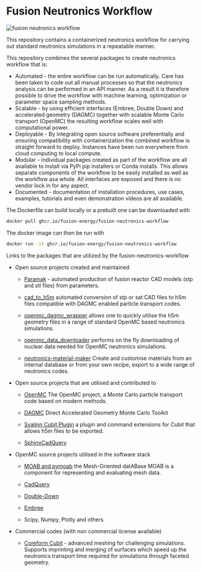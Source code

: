 # Fusion Neutronics Workflow

![fusion neutronics workflow](https://user-images.githubusercontent.com/8583900/135693017-c86f5aa4-abb3-4cd8-96bf-82209e3e3be8.png)

This repository contains a containerized neutronics workflow for carrying out
standard neutronics simulations in a repeatable manner.

This repository combines the several packages to create neutronics workflow
that is:

- Automated - the entire workflow can be run automatically. Care has been taken
    to code out all manual processes so that the neutronics analysis can be
    performed in an API manner. As a result it is therefore possible to drive
    the workflow with machine learning, optimization or parameter space sampling methods.
- Scalable - by using efficient interfaces (Embree, Double Down) and
    accelerated geometry (DAGMC) together with scalable Monte Carlo transport
    (OpenMC) the resulting workflow scales well with computational power.
- Deployable - By integrating open source software preferentially and ensuring
    compatibility with containerization the combined workflow is straight
    forward to deploy. Instances have been run everywhere from cloud computing
    to local compute.
- Modular - individual packages created as part of the workflow are all
    available to install via PyPi pip installers or Conda installs. This allows
    separate components of the workflow to be easily installed as well as the
    workflow asa  whole. All interfaces are exposed and there is no vendor lock
    in for any aspect.
- Documented - documentation of installation procedures, use cases, examples,
    tutorials and even demonstration videos are all available.

The Dockerfile can build locally or a prebuilt one can be downloaded with
```bash
docker pull ghcr.io/fusion-energy/fusion-neutronics-workflow
```

The docker image can then be run with
```bash
docker run -it ghcr.io/fusion-energy/fusion-neutronics-workflow
```

Links to the packages that are utilized by the fusion-neutronics-workflow

<!--TODO * `stl_to_h5m <https://github.com/fusion-energy/stl_to_h5m) allows automated conversion of stl files to h5m files compatible with DAGMC enabled neutronics codes. -->

* Open source projects created and maintained

    * [Paramak](https://github.com/fusion-energy/openmc_data_downloader) -
    automated production of fusion reactor CAD models (stp and stl files) from
    parameters.

    * [cad_to_h5m](https://github.com/fusion-energy/cad_to_h5m) automated
    conversion of stp or sat CAD files to h5m files compatible with DAGMC
    enabled particle transport codes.

    * [openmc_dagmc_wrapper](https://github.com/fusion-energy/openmc-dagmc-wrapper)
    allows one to quickly utilise the h5m geometry files in a range of
    standard OpenMC based neutronics simulations.

    * [openmc_data_downloader](https://github.com/openmc-data-storage/openmc_data_downloader) performs on the fly downloading of nuclear data
    needed for OpenMC neutronics simulations.

    * [neutronics-material-maker](https://github.com/fusion-energy/neutronics_material_maker)
    Create and customise materials from an internal database or from your own
    recipe, export to a wide range of neutronics codes.


* Open source projects that are utilised and contributed to

    * [OpenMC](https://github.com/openmc-dev/openmc) The OpenMC project, a
    Monte Carlo particle transport code based on modern methods.

    * [DAGMC](https://github.com/svalinn/DAGMC) Direct Accelerated Geometry
    Monte Carlo Toolkit 

    * [Svalinn Cubit Plugin](https://github.com/svalinn/Cubit-plugin/) a plugin
    and command extensions for Cubit that allows h5m files to be exported.

    * [SphinxCadQuery](https://github.com/CadQuery/sphinxcadquery)


* OpenMC source projects utilised in the software stack

    * [MOAB and pymoab](https://github.com/svalinn/Cubit-plugin/) the
      Mesh-Oriented datABase MOAB is a component for representing and evaluating
      mesh data.

    * [CadQuery](https://github.com/cadquery/cadquery)

    * [Double-Down](https://github.com/pshriwise/double-down)

    * [Embree](https://github.com/embree/embree)
    
    * Scipy, Numpy, Plotly and others


* Commercial codes (with non commercial license available)

    * [Coreform Cubit](https://github.com/svalinn/Cubit-plugin/) - advanced
    meshing for challenging simulations. Supports imprinting and merging of
    surfaces which speed up the neutronics transport time required for
    simulations through faceted geometry.

